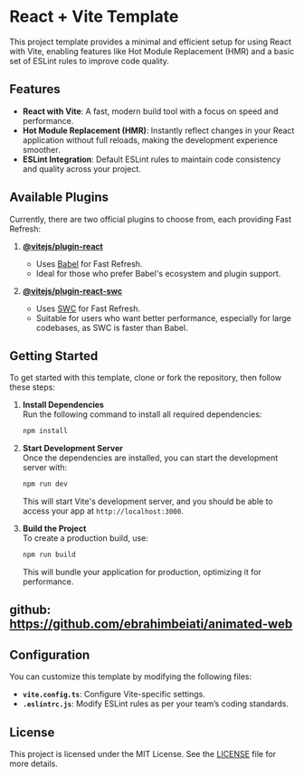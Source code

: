 # React + Vite Template

This project template provides a minimal and efficient setup for using React with Vite, enabling features like Hot Module Replacement (HMR) and a basic set of ESLint rules to improve code quality.

## Features

- **React with Vite**: A fast, modern build tool with a focus on speed and performance.
- **Hot Module Replacement (HMR)**: Instantly reflect changes in your React application without full reloads, making the development experience smoother.
- **ESLint Integration**: Default ESLint rules to maintain code consistency and quality across your project.

## Available Plugins

Currently, there are two official plugins to choose from, each providing Fast Refresh:

1. **[@vitejs/plugin-react](https://github.com/vitejs/vite-plugin-react/blob/main/packages/plugin-react/README.md)**
   - Uses [Babel](https://babeljs.io/) for Fast Refresh.
   - Ideal for those who prefer Babel's ecosystem and plugin support.

2. **[@vitejs/plugin-react-swc](https://github.com/vitejs/vite-plugin-react-swc)**
   - Uses [SWC](https://swc.rs/) for Fast Refresh.
   - Suitable for users who want better performance, especially for large codebases, as SWC is faster than Babel.

## Getting Started

To get started with this template, clone or fork the repository, then follow these steps:

1. **Install Dependencies**  
   Run the following command to install all required dependencies:

   ```bash
   npm install
   ```

2. **Start Development Server**  
   Once the dependencies are installed, you can start the development server with:

   ```bash
   npm run dev
   ```

   This will start Vite's development server, and you should be able to access your app at `http://localhost:3000`.

3. **Build the Project**  
   To create a production build, use:

   ```bash
   npm run build
   ```

   This will bundle your application for production, optimizing it for performance.
## github: https://github.com/ebrahimbeiati/animated-web
## Configuration

You can customize this template by modifying the following files:

- **`vite.config.ts`**: Configure Vite-specific settings.
- **`.eslintrc.js`**: Modify ESLint rules as per your team’s coding standards.

## License

This project is licensed under the MIT License. See the [LICENSE](./LICENSE) file for more details.